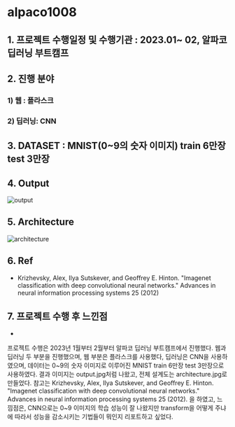 # alpaco1008
 
## 1. 프로젝트 수행일정 및 수행기관 : 2023.01~ 02, 알파코 딥러닝 부트캠프


## 2. 진행 분야

 ### 1) 웹 : 플라스크
 
 ### 2) 딥러닝: CNN

 
## 3. DATASET : MNIST(0~9의 숫자 이미지) train 6만장 test 3만장


## 4. Output
![output](https://github.com/user-attachments/assets/d4bc35ad-c2a3-4dc2-9e76-a47c6222bf42)


## 5. Architecture
![architecture](https://github.com/user-attachments/assets/9ba920fe-f1b2-48fc-8a5f-8edb876fdc7b)


## 6. Ref
- Krizhevsky, Alex, Ilya Sutskever, and Geoffrey E. Hinton. "Imagenet classification with deep convolutional neural networks." Advances in neural information processing systems 25 (2012)


## 7. 프로젝트 수행 후 느낀점
- 

프로젝트 수행은 2023년 1월부터 2월부터 알파코 딥러닝 부트캠프에서 진행했다. 웹과 딥러닝 두 부분을 진행했으며, 웹 부분은 플라스크를 사용했다, 딥러닝은 CNN을 사용하였으며, 데이터는 0~9의 숫자 이미지로 이루어진 MNIST train 6만장 test 3만장으로 사용하였다. 결과 이미지는 output.jpg처럼 나왔고, 전체 설계도는 architecture.jpg로 만들었다. 참고는 Krizhevsky, Alex, Ilya Sutskever, and Geoffrey E. Hinton. "Imagenet classification with deep convolutional neural networks." Advances in neural information processing systems 25 (2012). 을 하였고, 느낌점은, CNN으로는 0~9 이미지의 학습 성능이 잘 나왔지만 transform을 어떻게 주냐에 따라서 성능을 감소시키는 기법들이 뭐인지 리포트하고 싶었다.
